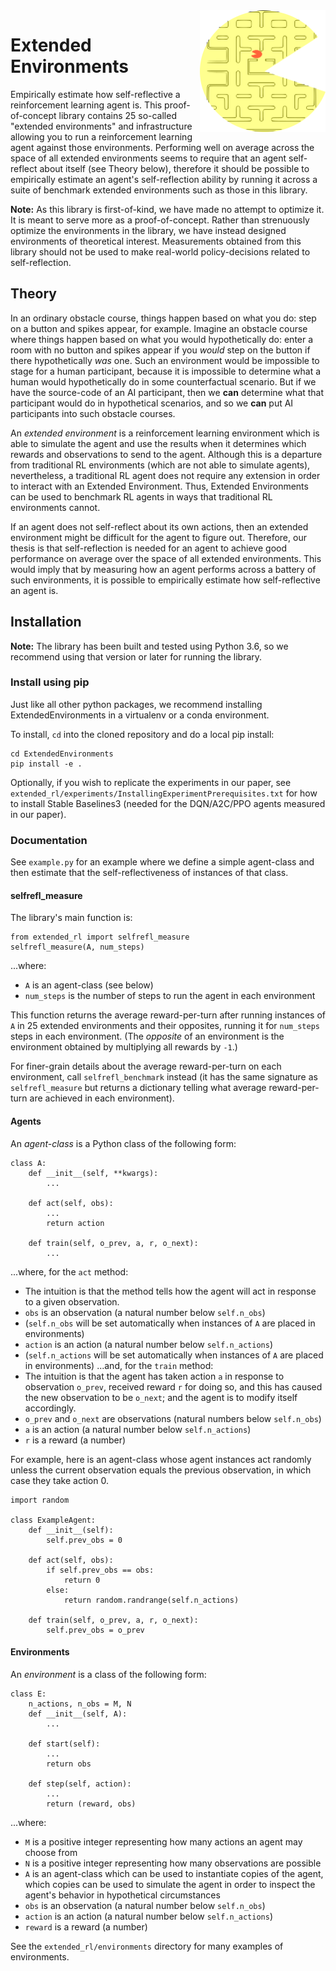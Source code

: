 <img align="right" width="201" height="195" src="logo.png">

# Extended Environments

Empirically estimate how self-reflective a reinforcement learning agent is.
This proof-of-concept library contains 25 so-called "extended environments"
and infrastructure allowing you to run a reinforcement learning agent against
those environments. Performing well on average across the space of all
extended environments seems to require that an agent self-reflect about
itself (see Theory below), therefore it should be possible to empirically
estimate an agent's self-reflection ability by running it across a suite of
benchmark extended environments such as those in this library.

**Note:** As this library is first-of-kind, we have made no attempt to
optimize it. It is meant to serve more as a proof-of-concept. Rather than
strenuously optimize the environments in the library, we have instead
designed environments of theoretical interest. Measurements obtained from
this library should not be used to make real-world policy-decisions related
to self-reflection.


## Theory

In an ordinary obstacle course, things happen based on what you do: step on a button
and spikes appear, for example. Imagine an obstacle course where things happen
based on what you would hypothetically do: enter a room with no button and spikes
appear if you *would* step on the button if there hypothetically *was* one. Such an
environment would be impossible to stage for a human participant, because it is
impossible to determine what a human would hypothetically do in some counterfactual
scenario. But if we have the source-code of an AI participant, then we **can**
determine what that participant would do in hypothetical scenarios, and so we
**can** put AI participants into such obstacle courses.

An *extended environment* is a reinforcement learning environment which is able to
simulate the agent and use the results when it determines which rewards and
observations to send to the agent. Although this is a departure from traditional RL environments (which are not able to simulate agents), nevertheless, a traditional
RL agent does not require any extension in order to interact with an Extended
Environment. Thus, Extended Environments can be used to benchmark RL agents in ways
that traditional RL environments cannot.

If an agent does not self-reflect about its own actions, then an extended
environment might be difficult for the agent to figure out. Therefore, our thesis
is that self-reflection is needed for an agent to achieve good performance on
average over the space of all extended environments. This would imply that by
measuring how an agent performs across a battery of such environments, it is
possible to empirically estimate how self-reflective an agent is. 

## Installation

**Note:** The library has been built and tested using Python 3.6, so we recommend using that version or later for running the library.

### Install using pip

Just like all other python packages, we recommend installing ExtendedEnvironments in a virtualenv or a conda environment.

To install, `cd` into the cloned repository and do a local pip install:
```
cd ExtendedEnvironments
pip install -e .
```

Optionally, if you wish to replicate the experiments in our paper, see
`extended_rl/experiments/InstallingExperimentPrerequisites.txt` for how to
install Stable Baselines3 (needed for the DQN/A2C/PPO agents measured in
our paper).

### Documentation

See `example.py` for an example where we define a simple agent-class and then estimate that the self-reflectiveness of instances of that class.

#### selfrefl_measure

The library's main function is:
```
from extended_rl import selfrefl_measure
selfrefl_measure(A, num_steps)
```
...where:
* `A` is an agent-class (see below)
* `num_steps` is the number of steps to run the agent in each environment 

This function returns the average reward-per-turn after running instances of `A` in
25 extended environments and their opposites, running it for `num_steps` steps in
each environment. (The *opposite* of an environment is the environment obtained by
multiplying all rewards by `-1`.)

For finer-grain details about the average reward-per-turn on each environment,
call `selfrefl_benchmark` instead (it has the same signature as `selfrefl_measure`
but returns a dictionary telling what average reward-per-turn are achieved in each
environment).

#### Agents

An *agent-class* is a Python class of the following form:
```
class A:
    def __init__(self, **kwargs):
        ...

    def act(self, obs):
        ...
        return action

    def train(self, o_prev, a, r, o_next):
        ...
```
...where, for the `act` method:
* The intuition is that the method tells how the agent will act in response to a given observation.
* `obs` is an observation (a natural number below `self.n_obs`)
* (`self.n_obs` will be set automatically when instances of `A` are placed in environments)
* `action` is an action (a natural number below `self.n_actions`)
* (`self.n_actions` will be set automatically when instances of `A` are placed in environments)
...and, for the `train` method:
* The intuition is that the agent has taken action `a` in response to observation `o_prev`, received reward `r` for doing so, and this has caused the new observation to be `o_next`; and the agent is to modify itself accordingly.
* `o_prev` and `o_next` are observations (natural numbers below `self.n_obs`)
* `a` is an action (a natural number below `self.n_actions`)
* `r` is a reward (a number)

For example, here is an agent-class whose agent instances act randomly unless the current observation equals the previous observation, in which case they take action 0.
```
import random

class ExampleAgent:
    def __init__(self):
        self.prev_obs = 0

    def act(self, obs):
        if self.prev_obs == obs:
            return 0
        else:
            return random.randrange(self.n_actions)

    def train(self, o_prev, a, r, o_next):
        self.prev_obs = o_prev
```

#### Environments

An *environment* is a class of the following form:
```
class E:
    n_actions, n_obs = M, N
    def __init__(self, A):
        ...

    def start(self):
        ...
        return obs

    def step(self, action):
        ...
        return (reward, obs)
```
...where:
* `M` is a positive integer representing how many actions an agent may choose from
* `N` is a positive integer representing how many observations are possible
* `A` is an agent-class which can be used to instantiate copies of the agent, which copies can be used to simulate the agent in order to inspect the agent's behavior in hypothetical circumstances
* `obs` is an observation (a natural number below `self.n_obs`)
* `action` is an action (a natural number below `self.n_actions`)
* `reward` is a reward (a number)

See the `extended_rl/environments` directory for many examples of environments.

